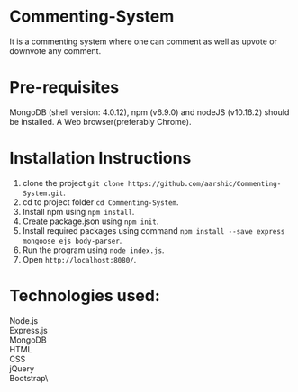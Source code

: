 # Commenting-System

It is a commenting system where one can comment as well as upvote or downvote any comment. 

# Pre-requisites

MongoDB (shell version: 4.0.12), npm (v6.9.0) and nodeJS (v10.16.2) should be installed. A Web browser(preferably Chrome).

# Installation Instructions
1. clone the project `git clone https://github.com/aarshic/Commenting-System.git`.
2. cd to project folder `cd Commenting-System`.
3. Install npm using `npm install`.
4. Create package.json using `npm init`.
5. Install required packages using command `npm install --save express mongoose ejs body-parser`.
6. Run the program using `node index.js`.
7. Open `http://localhost:8080/`.

# Technologies used:
Node.js\
Express.js\
MongoDB\
HTML\
CSS\
jQuery\
Bootstrap\
